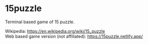 # 15puzzle

Terminal based game of 15 puzzle.

Wikipedia: https://en.wikipedia.org/wiki/15_puzzle  
Web based game version (not affiliated): https://15puzzle.netlify.app/

